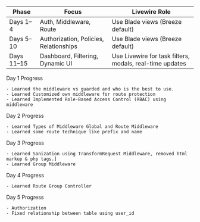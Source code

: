 | **Phase**  | **Focus**                              | **Livewire Role**                                        |
| ---------- | -------------------------------------- | -------------------------------------------------------- |
| Days 1–4   | Auth, Middleware, Route                | Use Blade views (Breeze default)                         |
| Days 5–10  | Authorization, Policies, Relationships | Use Blade views (Breeze default)                         |
| Days 11–15 | Dashboard, Filtering, Dynamic UI       | Use Livewire for task filters, modals, real-time updates |


 Day 1 Progress

    - Learned the middleware vs guarded and who is the best to use.
    - Learned Customized own middleware for route protection
    - Learned Implemented Role-Based Access Control (RBAC) using middleware

 Day 2 Progress
 
    - Learned Types of Middleware Global and Route Middleware
    - Learned some route technique like prefix and name

 Day 3 Progress
 
    - Learned Sanization using TransformRequest Middleware, removed html markup & php tags.]
    - Learned Group Middleware

Day 4 Progress
 
    - Learned Route Group Controller

Day 5 Progress 
 
    - Authorization
    - Fixed relationship between table using user_id
    
    


